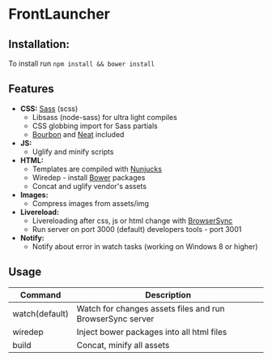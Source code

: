 # FrontLauncher
## Installation:
<p>To install run
<code>npm install && bower install</code><br>

## Features
- **CSS:** [Sass](http://sass-lang.com/) (scss)
  - Libsass (node-sass) for ultra light compiles
  - CSS globbing import for Sass partials
  - [Bourbon](http://bourbon.io/) and [Neat](http://neat.bourbon.io/) included
- **JS:**
  - Uglify and minify scripts
- **HTML:**
  - Templates are compiled with [Nunjucks](https://mozilla.github.io/nunjucks/)
  - Wiredep - install [Bower](http://bower.io/) packages
  - Concat and uglify vendor's assets
- **Images:**
  - Compress images from assets/img
- **Livereload:**
  - Livereloading after css, js or html change with [BrowserSync](http://www.browsersync.io/)
  - Run server on port 3000 (default) developers tools - port 3001
- **Notify:**
  - Notify about error in watch tasks (working on Windows 8 or higher)


## Usage

| Command        | Description                                                                                                                     |
|----------------|---------------------------------------------------------------------------------------------------------------------------------|
| watch(default) | Watch for changes assets files and run BrowserSync server                                                                       |
| wiredep        | Inject bower packages into all html files                                                                                       |
| build          | Concat, minify all assets                                                                                                       |